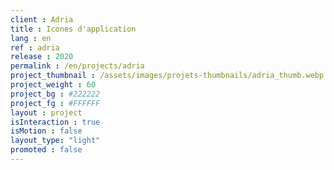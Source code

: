 ```yaml
---
client : Adria
title : Icones d'application
lang : en
ref : adria
release : 2020
permalink : /en/projects/adria
project_thumbnail : /assets/images/projets-thumbnails/adria_thumb.webp
project_weight : 60
project_bg : #222222
project_fg : #FFFFFF
layout : project
isInteraction : true
isMotion : false
layout_type: "light"
promoted : false
---
```

